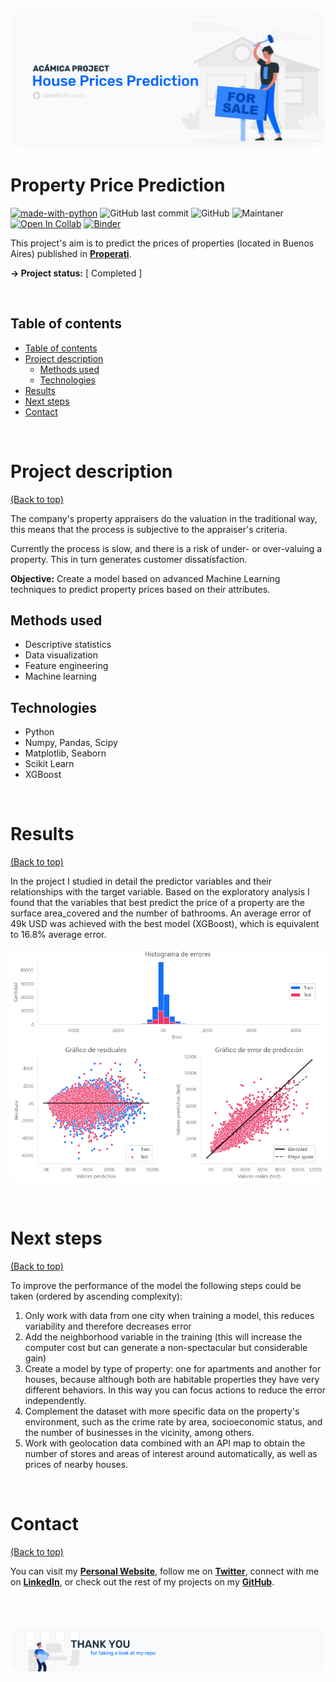 <!-- Add banner here -->
![Banner](/images/header.png)

# Property Price Prediction

<!-- Add buttons here -->
[![made-with-python](https://img.shields.io/badge/Made%20with-Python-1f425f.svg)](https://www.python.org/)
![GitHub last commit](https://img.shields.io/github/last-commit/dewith/property_prices)
![GitHub](https://img.shields.io/github/license/dewith/property_prices)
![Maintaner](https://img.shields.io/badge/status-completed-blue)
[![Open In Collab](https://colab.research.google.com/assets/colab-badge.svg)](https://colab.research.google.com/github/dewith/property_prices)
[![Binder](https://mybinder.org/badge_logo.svg)](https://mybinder.org/v2/gh/dewith/badges/master)
<!-- End buttons here -->


This project's aim is to predict the prices of properties (located in Buenos Aires) published in [**Properati**](https://properati.com/).

**-> Project status:** [ Completed ]



<br>

## Table of contents
- [Table of contents](#table-of-contents)
- [Project description](#project-description)
    - [Methods used](#methods-used)
    - [Technologies](#technologies)
- [Results](#results)
- [Next steps](#next-steps)
- [Contact](#contact)

<br>

# Project description
[(Back to top)](#table-of-contents)

The company's property appraisers do the valuation in the traditional way, this means that the process is subjective to the appraiser's criteria.

Currently the process is slow, and there is a risk of under- or over-valuing a property. This in turn generates customer dissatisfaction.

**Objective:** Create a model based on advanced Machine Learning techniques to predict property prices based on their attributes.

## Methods used
* Descriptive statistics
* Data visualization
* Feature engineering
* Machine learning

## Technologies
* Python
* Numpy, Pandas, Scipy
* Matplotlib, Seaborn
* Scikit Learn
* XGBoost

<br>

# Results
[(Back to top)](#table-of-contents)

In the project I studied in detail the predictor variables and their relationships with the target variable. Based on the exploratory analysis I found that the variables that best predict the price of a property are the surface area_covered and the number of bathrooms. An average error of 49k USD was achieved with the best model (XGBoost), which is equivalent to 16.8% average error.

![Results](/images/xgb_evaluation.png)

<br>

# Next steps
[(Back to top)](#table-of-contents)

To improve the performance of the model the following steps could be taken (ordered by ascending complexity):
1. Only work with data from one city when training a model, this reduces variability and therefore decreases error
2. Add the neighborhood variable in the training (this will increase the computer cost but can generate a non-spectacular but considerable gain)
3. Create a model by type of property: one for apartments and another for houses, because although both are habitable properties they have very different behaviors. In this way you can focus actions to reduce the error independently.
4. Complement the dataset with more specific data on the property's environment, such as the crime rate by area, socioeconomic status, and the number of businesses in the vicinity, among others.
5. Work with geolocation data combined with an API map to obtain the number of stores and areas of interest around automatically, as well as prices of nearby houses.

<br>


# Contact
[(Back to top)](#table-of-contents)

You can visit my [**Personal Website**](https://dewith.co/), follow me on [**Twitter**](https://twitter.com/DewithMiramon/), connect with me on [**LinkedIn**](https://linkedin.com/in/dewithm/), or check out the rest of my projects on my [**GitHub**](https://github.com/dewith/).

<br>
<br>

![Footer](/images/footer.png)
